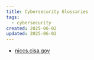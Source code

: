 ```yaml
---
title: Cybersecurity Glossaries
tags:
  - cybersecurity
created: 2025-06-02
updated: 2025-06-02
---
```


- [niccs.cisa.gov](https://niccs.cisa.gov/resources/glossary)